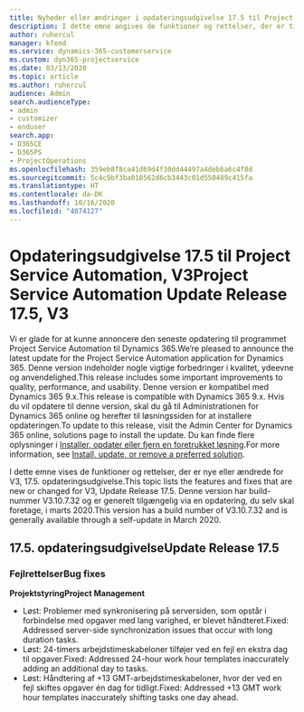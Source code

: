 ```yaml
---
title: Nyheder eller ændringer i opdateringsudgivelse 17.5 til Project Service Automation, hotfix V3
description: I dette emne angives de funktioner og rettelser, der er tilgængelige til Project Service Automation, opdateringsudgivelse 17.5, V3.
author: ruhercul
manager: kfend
ms.service: dynamics-365-customerservice
ms.custom: dyn365-projectservice
ms.date: 03/13/2020
ms.topic: article
ms.author: ruhercul
audience: Admin
search.audienceType:
- admin
- customizer
- enduser
search.app:
- D365CE
- D365PS
- ProjectOperations
ms.openlocfilehash: 359eb8f8ca41d69d4f30dd44497a4deb6a6c4f8d
ms.sourcegitcommit: 5c4c9bf3ba018562d6cb3443c01d550489c415fa
ms.translationtype: HT
ms.contentlocale: da-DK
ms.lasthandoff: 10/16/2020
ms.locfileid: "4074127"
---
```

# <a name="project-service-automation-update-release-175-v3"></a><span data-ttu-id="a3bf0-103">Opdateringsudgivelse 17.5 til Project Service Automation, V3</span><span class="sxs-lookup"><span data-stu-id="a3bf0-103">Project Service Automation Update Release 17.5, V3</span></span>

<span data-ttu-id="a3bf0-104">Vi er glade for at kunne annoncere den seneste opdatering til programmet Project Service Automation til Dynamics 365.</span><span class="sxs-lookup"><span data-stu-id="a3bf0-104">We’re pleased to announce the latest update for the Project Service Automation application for Dynamics 365.</span></span> <span data-ttu-id="a3bf0-105">Denne version indeholder nogle vigtige forbedringer i kvalitet, ydeevne og anvendelighed.</span><span class="sxs-lookup"><span data-stu-id="a3bf0-105">This release includes some important improvements to quality, performance, and usability.</span></span>  <span data-ttu-id="a3bf0-106">Denne version er kompatibel med Dynamics 365 9.x.</span><span class="sxs-lookup"><span data-stu-id="a3bf0-106">This release is compatible with Dynamics 365 9.x.</span></span> <span data-ttu-id="a3bf0-107">Hvis du vil opdatere til denne version, skal du gå til Administrationen for Dynamics 365 online og herefter til løsningssiden for at installere opdateringen.</span><span class="sxs-lookup"><span data-stu-id="a3bf0-107">To update to this release, visit the Admin Center for Dynamics 365 online, solutions page to install the update.</span></span> <span data-ttu-id="a3bf0-108">Du kan finde flere oplysninger i [Installer, opdater eller fjern en foretrukket løsning](https://docs.microsoft.com/power-platform/admin/install-remove-preferred-solution).</span><span class="sxs-lookup"><span data-stu-id="a3bf0-108">For more information, see [Install, update, or remove a preferred solution](https://docs.microsoft.com/power-platform/admin/install-remove-preferred-solution).</span></span>

<span data-ttu-id="a3bf0-109">I dette emne vises de funktioner og rettelser, der er nye eller ændrede for V3, 17.5. opdateringsudgivelse.</span><span class="sxs-lookup"><span data-stu-id="a3bf0-109">This topic lists the features and fixes that are new or changed for V3, Update Release 17.5.</span></span> <span data-ttu-id="a3bf0-110">Denne version har build-nummer V3.10.7.32 og er generelt tilgængelig via en opdatering, du selv skal foretage, i marts 2020.</span><span class="sxs-lookup"><span data-stu-id="a3bf0-110">This version has a build number of V3.10.7.32 and is generally available through a self-update in March 2020.</span></span>


## <a name="update-release-175"></a><span data-ttu-id="a3bf0-111">17.5. opdateringsudgivelse</span><span class="sxs-lookup"><span data-stu-id="a3bf0-111">Update Release 17.5</span></span>

### <a name="bug-fixes"></a><span data-ttu-id="a3bf0-112">Fejlrettelser</span><span class="sxs-lookup"><span data-stu-id="a3bf0-112">Bug fixes</span></span>


<span data-ttu-id="a3bf0-113">**Projektstyring**</span><span class="sxs-lookup"><span data-stu-id="a3bf0-113">**Project Management**</span></span>

- <span data-ttu-id="a3bf0-114">Løst: Problemer med synkronisering på serversiden, som opstår i forbindelse med opgaver med lang varighed, er blevet håndteret.</span><span class="sxs-lookup"><span data-stu-id="a3bf0-114">Fixed: Addressed server-side synchronization issues that occur with long duration tasks.</span></span>
- <span data-ttu-id="a3bf0-115">Løst: 24-timers arbejdstimeskabeloner tilføjer ved en fejl en ekstra dag til opgaver.</span><span class="sxs-lookup"><span data-stu-id="a3bf0-115">Fixed: Addressed 24-hour work hour templates inaccurately adding an additional day to tasks.</span></span>
- <span data-ttu-id="a3bf0-116">Løst: Håndtering af +13 GMT-arbejdstimeskabeloner, hvor der ved en fejl skiftes opgaver én dag for tidligt.</span><span class="sxs-lookup"><span data-stu-id="a3bf0-116">Fixed: Addressed +13 GMT work hour templates inaccurately shifting tasks one day ahead.</span></span>

